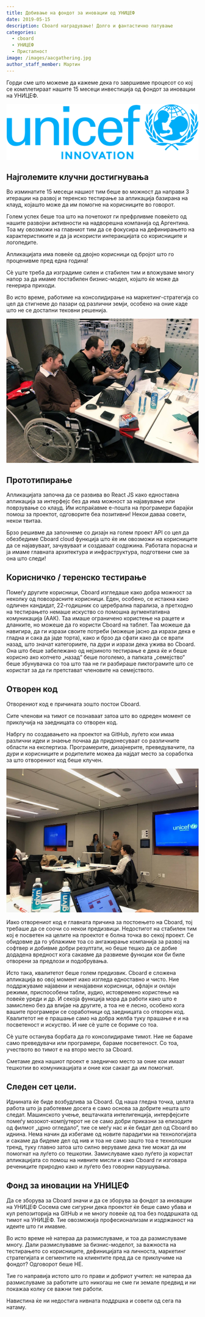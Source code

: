 ```yaml
---
title: Добивање на фондот за иновации од УНИЦЕФ
date: 2019-05-15
description: Cboard наградување! Долго и фантастично патување
categories:
  - cboard
  - УНИЦЕФ
  - Пристапност
image: /images/aacgathering.jpg
author_staff_member: Мартин
---
```

Горди сме што можеме да кажеме дека го завршивме процесот со кој се комплетираат нашите 15 месеци инвестиција од фондот за иновации на УНИЦЕФ.

![Основно лого на Фондод за иновации на УНИЦЕФ](/images/UNICEF-Innovation_Primary-Logo.png)

## Најголемите клучни достигнувања
Во изминатите 15 месеци нашиот тим беше во можност да направи 3 итерации на развој и теренско тестирање за апликација базирана на клауд, којашто може да им помогне на корисниците во говорот.

Голем успех беше тоа што на почетокот ги префрливме повеќето од нашите развојни активности на надворешна компанија од Аргентина. Тоа му овозможи на главниот тим да се фокусира на дефинирањето на карактеристиките и да ја искористи интеракцијата со корисниците и логопедите.

Апликацијата има повеќе од двојно корисници од бројот што го проценивме пред една година!

Сè уште треба да изградиме силен и стабилен тим и вложуваме многу напор за да имаме постабилен бизнис-модел, којшто ќе може да генерира приходи.

Во исто време, работиме на консолидирање на маркетинг-стратегија со цел да стигнеме до пазари од различни земји, особено на оние каде што не се достапни тековни решенија.

![Тимот на Cboard работи со тимот на Yellow Communicator. ](/images/aacgathering3.jpg)

## Прототипирање
Апликацијата започна да се развива во React JS како едноставна апликација за интерфејс без да има можност за најавување или поврзување со клауд. Им испраќавме е-пошта на програмери барајќи помош за проектот, одговорите беа позитивни! Некои даваа совети, некои твитаа.

Брзо решивме да започнеме со дизајн на голем проект API со цел да обезбедиме Cboard cloud функција што ќе им овозможи на корисниците да се најавуваат, зачувуваат и создаваат содржина. Работата порасна и ја имаме главната архитектура и инфраструктура, подготвени сме за она што следи!

## Корисничко / теренско тестирање
Помеѓу другите корисници, Cboard изгледаше како добра можност за неколку од повозрасните корисници. Еден, особено, се истакна како одличен кандидат, 22-годишник со церебрална парализа, а претходно на тестирањето немаше искуство со помошна аугментативна комуникација (ААК). Таа имаше ограничено користење на рацете и дланките, но можеше да го користи Cboard на таблет. Таа можеше да навигира, да ги изрази своите потреби (можеше јасно да изрази дека е гладна и сака да јаде торта), како и брзо да сфати како да се врати назад, што значат категориите, па дури и изрази дека ужива во Cboard. Она што беше забележано од нејзиното тестирање е дека ќе и беше корисно ако копчето „назад“ беше поголемо, а папката „семејство“ беше збунувачка со тоа што таа не ги разбираше пиктограмите што се користат за да ги претстават членовите на семејството.

## Отворен код
Отворениот код е причината зошто постои Cboard.

Сите членови на тимот се познаваат затоа што во одреден момент се приклучија на заедницата со отворен код.

Набргу по создавањето на проектот на GitHub, луѓето кои имаа различни идеи и знаење почнаа да придонесуваат со различните области на експертиза. Програмерите, дизајнерите, преведувачите, па дури и корисниците и родителите можеа да најдат место за соработка за што отворениот код беше клучен.

![Тимот што работи со Фондот за иновации на УНИЦЕФ](/images/aacgathering2.jpg)

Иако отворениот код е главната причина за постоењето на Cboard, тој требаше да се соочи со некои предизвици. Недостигот на стабилен тим кој е посветен на целите на проектот е болна точка во секој проект. Се обидовме да го ублажиме тоа со ангажирање компанија за развој на софтвер и добивме добри резултати, но беше тешко да се добие додадена вредност кога сакавме да развиеме функции кои би биле отворени за предлози и подобрувања.

Исто така, квалитетот беше голем предизвик. Cboard е сложена апликација во овој момент иако изгледа едноставно и чисто. Ние поддржуваме најавени и ненајавени корисници, офлајн и онлајн режими, приспособени табли, аудио, истовремено користење на повеќе уреди и др. И секоја функција мора да работи како што е замислено без да влијае на другите, а тоа не е лесно, особено кога вашите програмери се соработници од заедницата со отворен код. Квалитетот не е прашање само на добра желба туку прашање е и на посветеност и искуство. И ние сè уште се бориме со тоа.

Сѐ уште останува борбата да го консолидираме тимот. Ние не бараме само преведувачи или програмери, бараме посветеност. Со тоа, учеството во тимот е на второ место за Cboard.

Сметаме дека нашиот проект е заедничко место за оние кои имаат тешкотии во комуникацијата и оние кои сакаат да им помогнат.

## Следен сет цели.
Иднината ќе биде возбудлива за Cboard. Од наша гледна точка, целата работа што ја работевме досега е само основа за добрите нешта што следат. Машинското учење, вештачката интелигенција, интерфејсите помеѓу мозокот-компјутерот не се само добри приказни за епизодите од филмот „црно огледало“, тие се меѓу нас и ќе бидат дел од Cboard во иднина. Нема начин да избегаме од новите парадигми на технологијата и сакаме да бидеме дел од нив и тоа не само зашто тоа е технолошки тренд, туку главно затоа што силно веруваме дека тие можат да им помогнат на луѓето со тешкотии. Замислуваме како луѓето ја користат апликацијата со помош на нивните мисли и како Cboard ги изговара речениците природно како и луѓето без говорни нарушувања.

## Фонд за иновации на УНИЦЕФ
Да се зборува за Cboard значи и да се зборува за фондот за иновации на УНИЦЕФ Сосема сме сигурни дека проектот ќе беше само убава и кул репозиторија на GitHub и не многу повеќе од тоа без поддршката од тимот на УНИЦЕФ. Тие овозможија професионализам и издржаност на идеите што ги имавме.

Во исто време нè натераа да размислуваме, и тоа да размислуваме многу. Дали размислувавме за бизнис-моделот, за важноста на тестирањето со корисниците, дефиницијата на личноста, маркетинг стратегијата и сегментите на клиентите пред да се приклучиме на фондот? Одговорот беше НЕ.

Тие го направија истото што го прави и добриот учител: не натераа да размислуваме за работите што никогаш не сме ги земале предвид и ни покажаа колку се важни тие работи.

Навистина ќе ни недостига нивната поддршка и совети од сега па натаму. 
